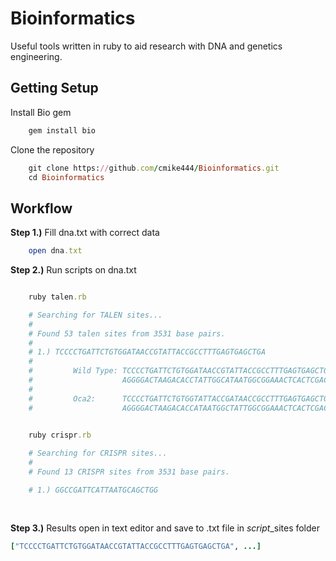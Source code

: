 # Bioinformatics
Useful tools written in ruby to aid research with DNA and genetics engineering.

## Getting Setup

Install Bio gem
```ruby
    gem install bio
```

Clone the repository 
```ruby
    git clone https://github.com/cmike444/Bioinformatics.git
    cd Bioinformatics
```

## Workflow
**Step 1.)** Fill dna.txt with correct data

```ruby
    open dna.txt
```    

**Step 2.)** Run scripts on dna.txt

```ruby

    ruby talen.rb

    # Searching for TALEN sites...
    #
    # Found 53 talen sites from 3531 base pairs.
    #
    # 1.) TCCCCTGATTCTGTGGATAACCGTATTACCGCCTTTGAGTGAGCTGA
    #
    #         Wild Type: TCCCCTGATTCTGTGGATAACCGTATTACCGCCTTTGAGTGAGCTGA
    #                    AGGGGACTAAGACACCTATTGGCATAATGGCGGAAACTCACTCGACT
    #
    #         Oca2:      TCCCCTGATTCTGTGGTATTACCGATAACCGCCTTTGAGTGAGCTGA
    #                    AGGGGACTAAGACACCATAATGGCTATTGGCGGAAACTCACTCGACT
    

    ruby crispr.rb

    # Searching for CRISPR sites...
    #
    # Found 13 CRISPR sites from 3531 base pairs.

    # 1.) GGCCGATTCATTAATGCAGCTGG
    
    

```

**Step 3.)** Results open in text editor and save to .txt file in *script*_sites folder

```ruby
["TCCCCTGATTCTGTGGATAACCGTATTACCGCCTTTGAGTGAGCTGA", ...]
```
